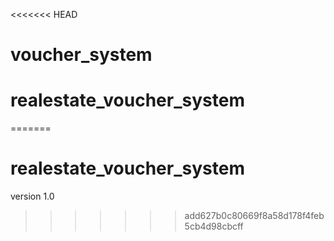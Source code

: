 <<<<<<< HEAD
# voucher_system
# realestate_voucher_system
=======
# realestate_voucher_system
version 1.0
>>>>>>> add627b0c80669f8a58d178f4feb5cb4d98cbcff
